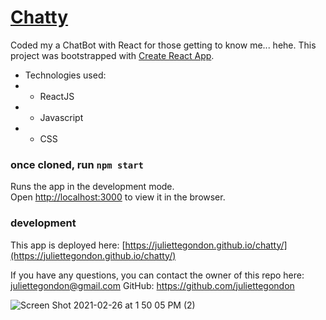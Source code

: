 # [Chatty](https://juliettegondon.github.io/chatty/)
Coded my a ChatBot with React for those getting to know me... hehe. 
This project was bootstrapped with [Create React App](https://github.com/facebook/create-react-app).
  * Technologies used: 
  * * ReactJS
  * * Javascript
  * * CSS

### once cloned, run `npm start`

Runs the app in the development mode.\
Open [http://localhost:3000](http://localhost:3000) to view it in the browser.

### development 
This app is deployed here: [https://juliettegondon.github.io/chatty/](https://juliettegondon.github.io/chatty/)

If you have any questions, you can contact the owner of this repo here: [juliettegondon@gmail.com](mailto:juliettegondon@gmail.com)
GitHub: https://github.com/juliettegondon

![Screen Shot 2021-02-26 at 1 50 05 PM (2)](https://user-images.githubusercontent.com/68354391/109342389-c9db6600-7839-11eb-848e-a14e8bfb0340.png)
